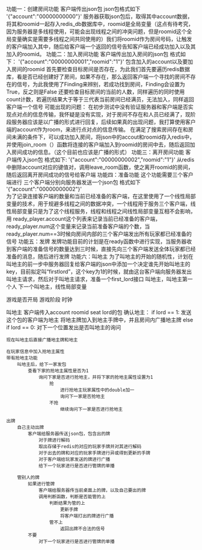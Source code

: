 功能一：创建房间功能
    客户端传出json包
        json包格式如下
        '{\"account\":\"00000000000\"}'
    服务器获取json包后，取得其中account数据，将其和roomid一起存入redis_db数据库中，roomid是全局变量（这点有待考究，因为服务器是多线程使用，可能会出现线程之间的冲突问题，但是roomid这个全局变量确实是需要多线程之间共同使用的）我们将roomid作为房间号码，让触发的客户端加入其中，随后给客户端一个返回的信号告知客户端已经成功加入以及其加入的roomid。
功能二：加入房间功能
    客户端传出加入房间的json包
        格式如下：
        '{\"account\":\"00000000001\",\"roomid\":\"1\"}'
    包含加入的account以及要加入房间的roomid
    首先要检查目标房间是否存在，为此我们首先要遍历redis数据库，看是否已经创建好了房间，如果不存在，那么返回客户端一个寻找的房间不存在的信号，为此我使用了Finding来辨别，若成功找到房间，Finding会设置为True，反之则是False
    还要检查目标房间的当前的人数，同样遍历的同时使用count计数，若遍历结果大于等于三代表当前房间已经满员，无法加入，同样返回客户端一个信号
    可能出现的问题：
    在初步测试中没有验证服务器和客户端是否实现点对点的信息传输，我怀疑是没有实现，对于房间不存在和人员已经满了，现阶段服务器应该是以广播的形式进行回复，后续如果真的出现问题，我打算使用客户端的account作为room，来进行点对点的信息传输。
    在满足了搜索房间存在和房间未满的条件下，可以成功加入房间，将json中的accout和roomid存入redis中，并使用join_room（）函数将连接的客户端加入到roomid的房间中去，随后返回加入房间成功的信息。（这个目前也应该是广播的形式）
功能三：离开房间功能
    客户端传入json包
        格式如下:
        '{\"account\":\"00000000002\",\"roomid\":\"1\"}'
    从redis中删除account对应的键值对，调用leave_room函数，使之离开roomid的房间，随后返回离开房间成功的信号给客户端
功能四：准备功能
    这个功能需要三个客户端进行
    三个客户端分别向服务器发送一个json包
    格式如下
        '{\"account\":\"00000000002\"}'    
    为了记录连接客户端的数量和当前已经准备的客户端，在这里使用了一个线性局部变量的技术，用于规避多线程之间的数据冲突，一个线程用于服务三个客户端，线性局部变量只是为了这个线程服务，线程和线程之间线性局部变量互相不会影响，用    ready_player.account这个列表来记录当前已经准备的客户端，
    ready_player.num这个变量来记录当前准备客户端的个数，当ready_player.num==3时候向房间内部的三个客户端发出所有玩家都已经准备的信号
功能五：发牌
    发牌功能目前的计划是在ready函数中进行实现，当服务器收到客户端的准备信号的数量达到三时候，直接先向三个客户端发送全体玩家都已经准备的消息，随后进行发牌
功能六：叫地主
    为了叫地主的开始的随机性，计划在叫地主的前一步中服务器回复给客户端的json中添加一个决定谁先开始叫地主的key，目前拟定叫“firstlord”，这个key为1的时候，就由这台客户端向服务器发出叫地主请求，然后对于叫地主请求，准备一个first_lord接口
    叫地主，叫地主第一个人
            下一个叫地主，线性局部变量


游戏是否开局
游戏阶段
时钟
<!-- 房间满了没告诉我
房间不存在没告诉我 -->

叫地主
    客户端传入account roomid seat lord的包
确认地主：
    if lord == 1:
        发送这个包的客户端为地主
            将地主牌加入到地主手牌中，并且房间内广播地主牌
            <!-- 修改手牌数据
                将手牌中的牌翻译回01的格式
                将地主牌翻译回01的格式，
                手牌和地主牌进行或运算
                得到结果重新进行打包成为一个整数，并加入数据库中 -->
            <!-- 修改对应对局数据
                修改地主身份
                    将数据库中lord赋为1
                修改地主手牌
                    直接将修改的手牌赋给地主 -->
    else if lord == 0:
        对下一个位置发出是否叫地主的询问
    


    现在叫地主后直接广播地主牌和地主
    
    在玩家信息中加入抢地主属性
    带有抢地主功能
        叫地主后，给下一家发包
            查看下家的抢地主属性是否为1
                询问下家是否进行抢地主，并将下家的抢地主属性设置为1
                    抢  
                        进行抢地主玩家属性中的double加一
                        询问下一家是否抢地主
                    不抢
                        继续询问下一家是否进行抢地主

    出牌
        自己主动出牌
            客户端给服务器传送json包，包含出的牌
                对于牌进行解码
                取出存储于redis的对应的玩家手牌并对其进行解码
                对于出去的牌和对应的玩家手牌进行异或得到更新的手牌
                对于客户端给玩家发送的牌进行广播
                给下一个玩家进行是否进行管牌的单播
        
        管别人的牌
            如果进行管牌
                客户端给服务器传当前桌面上的牌，以及自己要出的牌
                调用判断函数，判断是否能管的上
                    判断结果为管的上
                        更新手牌
                        将客户端打出的牌进行广播
                    管不上
                        返回出牌不合法的信号
            不要
                对下一个玩家进行是否进行管牌的单播

